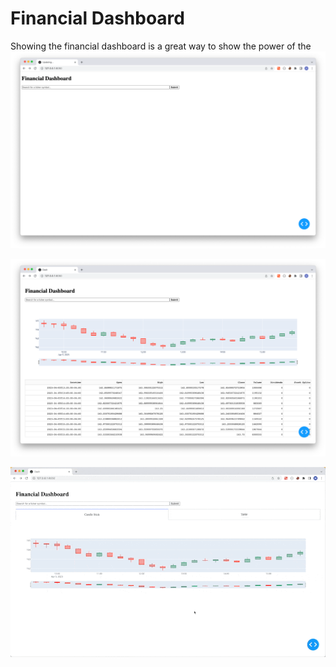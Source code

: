 # Financial Dashboard

Showing the financial dashboard is a great way to show the power of the
![img.png](img.png)

![img_1.png](img_1.png)


![tabs.gif](assets%2Ftabs.gif)